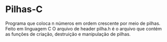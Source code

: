 # Pilhas-C
Programa que coloca n números em ordem crescente por meio de pilhas. Feito em linguagem C
O arquivo de header pilha.h é o arquivo que contém as funções de criação, destruição e manipulação de pilhas.
